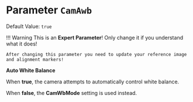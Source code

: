 # Parameter `CamAwb`
Default Value: `true`

!!! Warning
    This is an **Expert Parameter**! Only change it if you understand what it does!

	After changing this parameter you need to update your reference image and alignment markers!

**Auto White Balance**

When **true**, the camera attempts to automatically control white balance.

When **false**, the **CamWbMode** setting is used instead.
